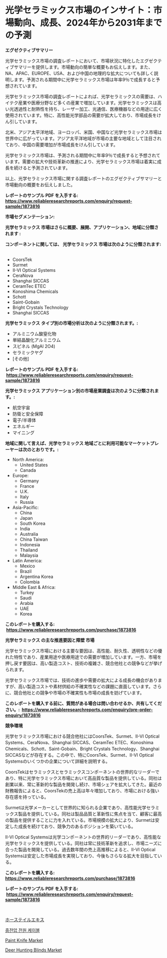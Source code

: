 <p><h1>光学セラミックス市場のインサイト：市場動向、成長、2024年から2031年までの予測</h1></p><p><strong>エグゼクティブサマリー</strong></p>
<p><p>光学セラミックス市場の調査レポートにおいて、市場状況に特化したエグゼクティブサマリーを提供します。市場動向の簡単な概要もお伝えします。また、NA、APAC、EUROPE、USA、および中国の地理的な拡大についても詳しく説明します。予測される期間中に光学セラミックス市場は年率9％で成長すると予想されています。</p><p>光学セラミックス市場の調査レポートによれば、光学セラミックスの需要は、ハイテク産業や医療分野など多くの産業で増加しています。光学セラミックスは高い光透過性と耐熱性を持ち、レーザー加工、光通信、医療機器などの用途に広く使用されています。特に、高性能光学部品の需要が拡大しており、市場成長をけん引しています。</p><p>北米、アジア太平洋地域、ヨーロッパ、米国、中国など光学セラミックス市場は世界中に広がっています。アジア太平洋地域が市場の主要な地域として注目されており、中国の需要増加が市場成長をけん引しています。</p><p>光学セラミックス市場は、予測される期間中に年率9％で成長すると予想されています。需要の拡大や技術革新の推進により、光学セラミックス市場は着実に成長を続けると予測されています。</p><p>以上、光学セラミックス市場に関する調査レポートのエグゼクティブサマリーと市場動向の概要をお伝えしました。</p></p>
<p><strong>レポートのサンプル PDF を入手する: <a href="https://www.reliableresearchreports.com/enquiry/request-sample/1873816">https://www.reliableresearchreports.com/enquiry/request-sample/1873816</a></strong></p>
<p><strong>市場セグメンテーション:</strong></p>
<p><strong> 光学セラミックス 市場はさらに概要、展開、アプリケーション、地域に分類されます :</strong></p>
<p><strong>コンポーネントに関しては、 光学セラミックス 市場は次のように分類されます: &nbsp;</strong></p>
<p><ul><li>CoorsTek</li><li>Surmet</li><li>II-VI Optical Systems</li><li>CeraNova</li><li>Shanghai SICCAS</li><li>CeramTec ETEC</li><li>Konoshima Chemicals</li><li>Schott</li><li>Saint-Gobain</li><li>Bright Crystals Technology</li><li>Shanghai SICCAS</li></ul></p>
<p><strong> 光学セラミックス タイプ別の市場分析は次のように分類されます。:</strong></p>
<p><ul><li>アルミニウム酸窒化物</li><li>単結晶酸化アルミニウム</li><li>スピネル (MgAl 2O4)</li><li>セラミックヤグ</li><li>[その他]</li></ul></p>
<p><strong>レポートのサンプル PDF を入手する: &nbsp;<a href="https://www.reliableresearchreports.com/enquiry/request-sample/1873816">https://www.reliableresearchreports.com/enquiry/request-sample/1873816</a></strong></p>
<p><strong> 光学セラミックス アプリケーション別の市場産業調査は次のように分類されます。:</strong></p>
<p><ul><li>航空宇宙</li><li>防衛と安全保障</li><li>電子/半導体</li><li>エネルギー</li><li>マイニング</li></ul></p>
<p><strong>地域に関して言えば、光学セラミックス 地域ごとに利用可能なマーケットプレーヤーは次のとおりです。:</strong></p>
<p><ul>
    <li>
        North America:
        <ul>
            <li>United States</li>
            <li>Canada</li>
        </ul>
    </li>
    <li>
        Europe:
        <ul>
            <li>Germany</li>
            <li>France</li>
            <li>U.K.</li>
            <li>Italy</li>
            <li>Russia</li>
        </ul>
    </li>
    <li>
        Asia-Pacific:
        <ul>
            <li>China</li>
            <li>Japan</li>
            <li>South Korea</li>
            <li>India</li>
            <li>Australia</li>
            <li>China Taiwan</li>
            <li>Indonesia</li>
            <li>Thailand</li>
            <li>Malaysia</li>
        </ul>
    </li>
    <li>
        Latin America:
        <ul>
            <li>Mexico</li>
            <li>Brazil</li>
            <li>Argentina Korea</li>
            <li>Colombia</li>
        </ul>
    </li>
    <li>
        Middle East & Africa:
        <ul>
            <li>Turkey</li>
            <li>Saudi</li>
            <li>Arabia</li>
            <li>UAE</li>
            <li>Korea</li>
        </ul>
    </li>
    </ul></p>
<p><strong>このレポートを購入する: &nbsp;<a href="https://www.reliableresearchreports.com/purchase/1873816">https://www.reliableresearchreports.com/purchase/1873816</a></strong></p>
<p><strong>光学セラミックス の主な推進要因と障壁 市場</strong></p>
<p><p>光学セラミックス市場における主要な要因は、高性能、耐久性、透明性などの優れた特性であり、産業用途や医療用途での需要が増加しています。一方、市場を押し戻す要因は、高い製造コスト、技術の複雑さ、競合他社との競争などが挙げられます。</p><p>光学セラミックス市場では、技術の進歩や需要の拡大による成長の機会がありますが、高い製造コストや素材供給の不確実性などの課題に直面しています。さらに、競合他社との競争や市場の不確実性も市場の成長を妨げています。</p></p>
<p><strong>このレポートを購入する前に、質問がある場合は問い合わせるか、共有してください。:&nbsp; <a href="https://www.reliableresearchreports.com/enquiry/pre-order-enquiry/1873816">https://www.reliableresearchreports.com/enquiry/pre-order-enquiry/1873816</a></strong></p>
<p><strong>競争環境</strong></p>
<p><p>光学セラミックス市場における競合他社にはCoorsTek、Surmet、II-VI Optical Systems、CeraNova、Shanghai SICCAS、CeramTec ETEC、Konoshima Chemicals、Schott、Saint-Gobain、Bright Crystals Technology、Shanghai SICCASなどが存在する。この中で、特にCoorsTek、Surmet、II-VI Optical Systemsのいくつかの企業について詳細を説明する。</p><p>CoorsTekはセラミックスとセラミックスコンポーネントの世界的なリーダーであり、特に光学セラミックス市場において高品質な製品を提供している。同社は創業以来、常に革新的な製品を開発し続け、市場シェアを拡大してきた。最近の財務報告によると、CoorsTekの売上高は年々増加しており、市場における強い存在感を持っている。</p><p>Surmetは光学メーカーとして世界的に知られる企業であり、高性能光学セラミックス製品を提供している。同社は製品品質と革新性に焦点を当て、顧客に最高の製品を提供することに力を入れている。市場規模の拡大により、Surmetは安定した成長を続けており、競争力のあるポジションを築いている。</p><p>II-VI Optical Systemsは光学コンポーネントの世界的リーダーであり、高性能な光学セラミックスを提供している。同社は常に技術革新を追求し、市場ニーズに合った製品を開発している。過去数年間の売上高推移によると、II-VI Optical Systemsは安定した市場成長を実現しており、今後もさらなる拡大を目指している。</p></p>
<p><strong>このレポートを購入する: &nbsp; <a href="https://www.reliableresearchreports.com/purchase/1873816">https://www.reliableresearchreports.com/purchase/1873816</a></strong></p>
<p><strong>レポートのサンプル PDF を入手する: &nbsp;<a href="https://www.reliableresearchreports.com/enquiry/request-sample/1873816">https://www.reliableresearchreports.com/enquiry/request-sample/1873816</a></strong><strong></strong></p>
<p>&nbsp;</p>
<p><p><a href="https://medium.com/@byroalenzuela76845/%E3%83%9B%E3%83%BC%E3%82%B9%E3%83%86%E3%83%BC%E3%83%AB%E3%82%A8%E3%82%AD%E3%82%B9%E5%B8%82%E5%A0%B4-%E7%A8%AE%E9%A1%9E-%E5%BF%9C%E7%94%A8-%E5%9C%B0%E7%90%86%E3%81%AB%E3%82%88%E3%82%8B%E5%8C%85%E6%8B%AC%E7%9A%84%E3%81%AA%E8%A9%95%E4%BE%A1-cf44a742c3ad">ホーステイルエキス</a></p><p><a href="https://medium.com/@josefarice/%EC%A4%91%EC%95%95%EC%A0%84%EC%84%A0-%EC%8B%9C%EC%9E%A5-%ED%86%B5%EC%B0%B0-%EC%8B%9C%EC%9E%A5-%EB%8F%99%ED%96%A5-%EC%84%B1%EC%9E%A5-2024%EB%85%84%EB%B6%80%ED%84%B0-2031%EB%85%84%EA%B9%8C%EC%A7%80-%EC%98%88%EC%B8%A1-cbe3967b2e59">중전압 전원 케이블</a></p><p><a href="https://github.com/yemakinde/Market-Research-Report-List-1/blob/main/paint-knife-market.md">Paint Knife Market</a></p><p><a href="https://github.com/jsmusil/Market-Research-Report-List-2/blob/main/deer-hunting-blinds-market.md">Deer Hunting Blinds Market</a></p></p>